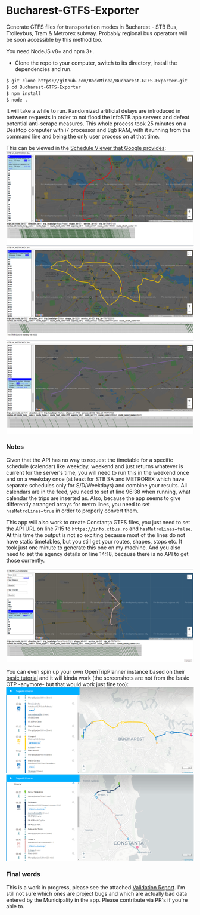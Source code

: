 # Bucharest-GTFS-Exporter
Generate GTFS files for transportation modes in Bucharest - STB Bus, Trolleybus, Tram &amp; Metrorex subway. Probably regional bus operators will be soon accessible by this method too.

You need NodeJS v8+ and npm 3+.
- Clone the repo to your computer, switch to its directory, install the dependencies and run.
```sh
$ git clone https://github.com/BodoMinea/Bucharest-GTFS-Exporter.git
$ cd Bucharest-GTFS-Exporter
$ npm install
$ node .
```

It will take a while to run. Randomized artificial delays are introduced in between requests in order to not flood the InfoSTB app servers and defeat potential anti-scrape measures. This whole process took 25 minutes on a Desktop computer with i7 processor and 8gb RAM, with it running from the command line and being the only user process on at that time.

This can be viewed in the [Schedule Viewer that Google provides](https://github.com/google/transitfeed):
![Screenshot](screen1.png "Screenshot")
![Screenshot](screen2.png "Screenshot")
![Screenshot](screen3.png "Screenshot")

### Notes
Given that the API has no way to request the timetable for a specific schedule (calendar) like weekday, weekend and just returns whatever is current for the server's time, you will need to run this in the weekend once and on a weekday once (at least for STB SA and METROREX which have separate schedules only for S/D/Weekdays) and combine your results. All calendars are in the feed, you need to set at line 96:38 when running, what calendar the trips are inserted as. Also, because the app seems to give differently arranged arrays for metro lines, you need to set ```hasMetroLines=true``` in order to properly convert them.

This app will also work to create Constanța GTFS files, you just need to set the API URL on line 7:15 to ```https://info.ctbus.ro``` and ```hasMetroLines=false```. At this time the output is not so exciting because most of the lines do not have static timetables, but you still get your routes, shapes, stops etc. It took just one minute to generate this one on my machine. And you also need to set the agency details on line 14:18, because there is no API to get those currently.

![Screenshot](screen-c.png "Screenshot")

You can even spin up your own OpenTripPlanner instance based on their [basic tutorial](http://docs.opentripplanner.org/en/latest/Basic-Tutorial/) and it will kinda work (the screenshots are not from the basic OTP -anymore- but that would work just fine too):
![Screenshot](OTP.png "Screenshot")
![Screenshot](OTP2.png "Screenshot")

### Final words
This is a work in progress, please see the attached [Validation Report](https://bodominea.github.io/Bucharest-GTFS-Exporter/validation-results.html). I'm still not sure which ones are project bugs and which are actually bad data entered by the Municipality in the app. Please contribute via PR's if you're able to.
